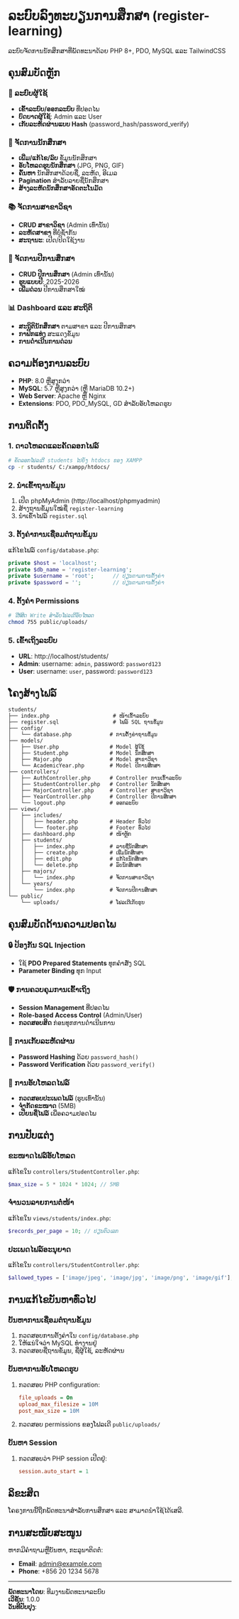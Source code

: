 # ລະບົບລົງທະບຽນການສຶກສາ (register-learning)

ລະບົບຈັດການນັກສຶກສາທີ່ພັດທະນາດ້ວຍ PHP 8+, PDO, MySQL ແລະ TailwindCSS

## ຄຸນສົມບັດຫຼັກ

### 🔐 ລະບົບຜູ້ໃຊ້
- **ເຂົ້າລະບົບ/ອອກລະບົບ** ທີ່ປອດໄພ
- **ບົດບາດຜູ້ໃຊ້**: Admin ແລະ User
- **ເກັບລະຫັດຜ່ານແບບ Hash** (password_hash/password_verify)

### 👥 ຈັດການນັກສຶກສາ
- **ເພີ່ມ/ແກ້ໄຂ/ລົບ** ຂໍ້ມູນນັກສຶກສາ
- **ອັບໂຫລດຮູບນັກສຶກສາ** (JPG, PNG, GIF)
- **ຄົ້ນຫາ** ນັກສຶກສາດ້ວຍຊື່, ລະຫັດ, ອີເມລ
- **Pagination** ສໍາລັບລາຍຊື່ນັກສຶກສາ
- **ສ້າງລະຫັດນັກສຶກສາອັດຕະໂນມັດ**

### 📚 ຈັດການສາຂາວິຊາ
- **CRUD ສາຂາວິຊາ** (Admin ເທົ່ານັ້ນ)
- **ລະຫັດສາຂາ** ທີ່ບໍ່ຊ້ໍາກັນ
- **ສະຖານະ**: ເປີດ/ປິດໃຊ້ງານ

### 📅 ຈັດການປີການສຶກສາ
- **CRUD ປີການສຶກສາ** (Admin ເທົ່ານັ້ນ)
- **ຮູບແບບປີ**: 2025-2026
- **ເພີ່ມດ່ວນ** ປີການສຶກສາໃໝ່

### 📊 Dashboard ແລະ ສະຖິຕິ
- **ສະຖິຕິນັກສຶກສາ** ຕາມສາຂາ ແລະ ປີການສຶກສາ
- **ກາຟິກແທ່ງ** ສະແດງຂໍ້ມູນ
- **ການດໍາເນີນການດ່ວນ**

## ຄວາມຕ້ອງການລະບົບ

- **PHP**: 8.0 ຫຼືສູງກວ່າ
- **MySQL**: 5.7 ຫຼືສູງກວ່າ (ຫຼື MariaDB 10.2+)
- **Web Server**: Apache ຫຼື Nginx
- **Extensions**: PDO, PDO_MySQL, GD ສໍາລັບອັບໂຫລດຮູບ

## ການຕິດຕັ້ງ

### 1. ດາວໂຫລດແລະຄັດລອກໄຟລ໌
```bash
# ຄັດລອກໂຟລເດີ students ໄປຍັງ htdocs ຂອງ XAMPP
cp -r students/ C:/xampp/htdocs/
```

### 2. ນໍາເຂົ້າຖານຂໍ້ມູນ
1. ເປີດ phpMyAdmin (http://localhost/phpmyadmin)
2. ສ້າງຖານຂໍ້ມູນໃໝ່ຊື່ `register-learning`
3. ນໍາເຂົ້າໄຟລ໌ `register.sql`

### 3. ຕັ້ງຄ່າການເຊື່ອມຕໍ່ຖານຂໍ້ມູນ
ແກ້ໄຂໄຟລ໌ `config/database.php`:
```php
private $host = 'localhost';
private $db_name = 'register-learning';
private $username = 'root';      // ປ່ຽນຕາມການຕັ້ງຄ່າ
private $password = '';          // ປ່ຽນຕາມການຕັ້ງຄ່າ
```

### 4. ຕັ້ງຄ່າ Permissions
```bash
# ໃຫ້ສິດ Write ສໍາລັບໂຟລເດີອັບໂຫລດ
chmod 755 public/uploads/
```

### 5. ເຂົ້າເຖິງລະບົບ
- **URL**: http://localhost/students/
- **Admin**: username: `admin`, password: `password123`
- **User**: username: `user`, password: `password123`

## ໂຄງສ້າງໄຟລ໌

```
students/
├── index.php                    # ໜ້າເຂົ້າລະບົບ
├── register.sql                 # ໄຟລ໌ SQL ຖານຂໍ້ມູນ
├── config/
│   └── database.php            # ການຕັ້ງຄ່າຖານຂໍ້ມູນ
├── models/
│   ├── User.php                # Model ຜູ້ໃຊ້
│   ├── Student.php             # Model ນັກສຶກສາ
│   ├── Major.php               # Model ສາຂາວິຊາ
│   └── AcademicYear.php        # Model ປີການສຶກສາ
├── controllers/
│   ├── AuthController.php      # Controller ການເຂົ້າລະບົບ
│   ├── StudentController.php   # Controller ນັກສຶກສາ
│   ├── MajorController.php     # Controller ສາຂາວິຊາ
│   ├── YearController.php      # Controller ປີການສຶກສາ
│   └── logout.php              # ອອກລະບົບ
├── views/
│   ├── includes/
│   │   ├── header.php          # Header ທົ່ວໄປ
│   │   └── footer.php          # Footer ທົ່ວໄປ
│   ├── dashboard.php           # ໜ້າຫຼັກ
│   ├── students/
│   │   ├── index.php           # ລາຍຊື່ນັກສຶກສາ
│   │   ├── create.php          # ເພີ່ມນັກສຶກສາ
│   │   ├── edit.php            # ແກ້ໄຂນັກສຶກສາ
│   │   └── delete.php          # ລົບນັກສຶກສາ
│   ├── majors/
│   │   └── index.php           # ຈັດການສາຂາວິຊາ
│   └── years/
│       └── index.php           # ຈັດການປີການສຶກສາ
└── public/
    └── uploads/                # ໂຟລເດີເກັບຮູບ
```

## ຄຸນສົມບັດດ້ານຄວາມປອດໄພ

### 🔒 ປ້ອງກັນ SQL Injection
- ໃຊ້ **PDO Prepared Statements** ທຸກຄໍາສັ່ງ SQL
- **Parameter Binding** ທຸກ Input

### 🛡️ ການຄວບຄຸມການເຂົ້າເຖິງ
- **Session Management** ທີ່ປອດໄພ
- **Role-based Access Control** (Admin/User)
- **ກວດສອບສິດ** ກ່ອນທຸກການດໍາເນີນການ

### 🔐 ການເກັບລະຫັດຜ່ານ
- **Password Hashing** ດ້ວຍ `password_hash()`
- **Password Verification** ດ້ວຍ `password_verify()`

### 🧹 ການອັບໂຫລດໄຟລ໌
- **ກວດສອບປະເພດໄຟລ໌** (ຮູບເທົ່ານັ້ນ)
- **ຈໍາກັດຂະໜາດ** (5MB)
- **ເປີ່ຍນຊື່ໄຟລ໌** ເພື່ອຄວາມປອດໄພ

## ການປັບແຕ່ງ

### ຂະໜາດໄຟລ໌ອັບໂຫລດ
ແກ້ໄຂໃນ `controllers/StudentController.php`:
```php
$max_size = 5 * 1024 * 1024; // 5MB
```

### ຈໍານວນລາຍການຕໍ່ໜ້າ
ແກ້ໄຂໃນ `views/students/index.php`:
```php
$records_per_page = 10; // ປ່ຽນຕົວເລກ
```

### ປະເພດໄຟລ໌ອະນຸຍາດ
ແກ້ໄຂໃນ `controllers/StudentController.php`:
```php
$allowed_types = ['image/jpeg', 'image/jpg', 'image/png', 'image/gif'];
```

## ການແກ້ໄຂບັນຫາທົ່ວໄປ

### ບັນຫາການເຊື່ອມຕໍ່ຖານຂໍ້ມູນ
1. ກວດສອບການຕັ້ງຄ່າໃນ `config/database.php`
2. ໃຫ້ແນ່ໃຈວ່າ MySQL ທໍາງານຢູ່
3. ກວດສອບຊື່ຖານຂໍ້ມູນ, ຊື່ຜູ້ໃຊ້, ລະຫັດຜ່ານ

### ບັນຫາການອັບໂຫລດຮູບ
1. ກວດສອບ PHP configuration:
   ```ini
   file_uploads = On
   upload_max_filesize = 10M
   post_max_size = 10M
   ```
2. ກວດສອບ permissions ຂອງໂຟລເດີ `public/uploads/`

### ບັນຫາ Session
1. ກວດສອບວ່າ PHP session ເປີດຢູ່:
   ```ini
   session.auto_start = 1
   ```

## ລິຂະສິດ

ໂຄຣງການນີ້ຖືກພັດທະນາສໍາລັບການສຶກສາ ແລະ ສາມາດນໍາໃຊ້ໄດ້ເສລີ.

## ການສະໜັບສະໜູນ

ຫາກມີຄໍາຖາມຫຼືບັນຫາ, ກະລຸນາຕິດຕໍ່:
- **Email**: admin@example.com
- **Phone**: +856 20 1234 5678

---

**ພັດທະນາໂດຍ**: ທີມງານພັດທະນາລະບົບ  
**ເວີຊັ້ນ**: 1.0.0  
**ວັນທີປັບປຸງ**: <?php echo date('d/m/Y'); ?>

